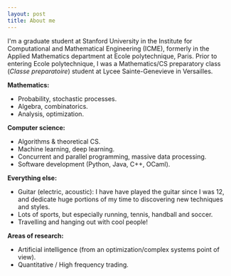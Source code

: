 ```yaml
---
layout: post
title: About me
---
```


I'm a graduate student at Stanford University in the Institute for Computational and Mathematical Engineering (ICME), formerly in the Applied Mathematics department at Ecole polytechnique, Paris. Prior to entering Ecole polytechnique, I was a Mathematics/CS preparatory class (<i>Classe preparatoire</i>) student at Lycee Sainte-Genevieve in Versailles.

<b>Mathematics:</b>

- Probability, stochastic processes.
- Algebra, combinatorics.
- Analysis, optimization.

<b>Computer science:</b>

- Algorithms & theoretical CS.
- Machine learning, deep learning.
- Concurrent and parallel programming, massive data processing.
- Software development (Python, Java, C++, OCaml).

<b>Everything else:</b>

- Guitar (electric, acoustic): I have have played the guitar since I was 12, and dedicate huge portions of my time to discovering new techniques and styles.
- Lots of sports, but especially running, tennis, handball and soccer.
- Travelling and hanging out with cool people!

<b>Areas of research:</b>

- Artificial intelligence (from an optimization/complex systems point of view).
- Quantitative / High frequency trading.
